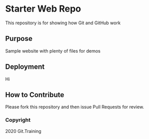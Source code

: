 # Starter Web Repo

This repository is for showing how Git and GitHub work

## Purpose

Sample website with plenty of files for demos

## Deployment

Hi

## How to Contribute

Please fork this repository and then issue Pull Requests for review.

### Copyright

2020 Git.Training
